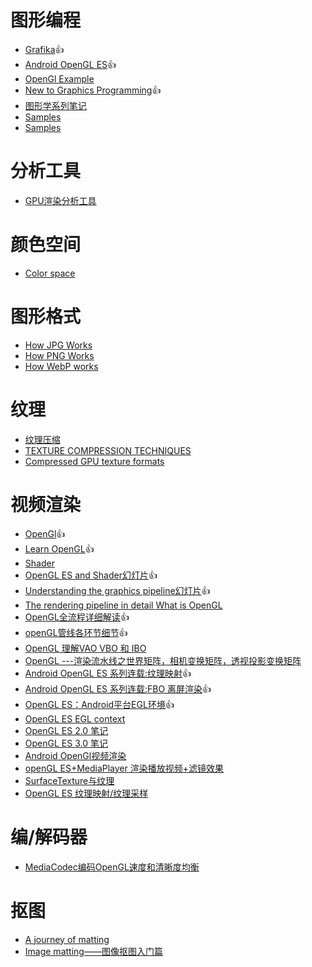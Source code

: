 图形编程
==
- [Grafika](https://github.com/google/grafika):+1:
- [Android OpenGL ES](https://developer.android.com/training/graphics/opengl/environment):+1:
- [OpenGl Example](https://www.khronos.org/opengl/wiki/Framebuffer_Object_Extension_Examples)
- [New to Graphics Programming](https://www.vulkan.org/learn#new-to-graphics-programming):+1:
- [图形学系列笔记](https://sunocean.life/blog/tags/tag)
- [Samples](https://github.com/toly1994328/Picture)
- [Samples](https://juejin.cn/post/6844903761316413453)

分析工具
==
- [GPU渲染分析工具](https://zhuanlan.zhihu.com/p/367122807)

颜色空间
==
- [Color space](https://en.wikipedia.org/wiki/Color_space)

图形格式
==
- [How JPG Works](https://www.freecodecamp.org/news/how-jpg-works-a4dbd2316f35#.p7oto2nw1)
- [How PNG Works](https://medium.com/@duhroach/how-png-works-f1174e3cc7b7#.84h8fi7d7)
- [How WebP works ](https://medium.com/@duhroach/how-webp-works-lossly-mode-33bd2b1d0670#.q44inoo38)

纹理
==
- [纹理压缩](https://en.wikipedia.org/wiki/Texture_compression)
- [TEXTURE COMPRESSION TECHNIQUES](http://sv-journal.org/2014-1/06/en/index.php?lang=en)
- [Compressed GPU texture formats](https://themaister.net/blog/2020/08/12/compressed-gpu-texture-formats-a-review-and-compute-shader-decoders-part-1/)

视频渲染
===
- [OpenGl](https://www.khronos.org/opengl/wiki/):+1:
- [Learn OpenGL](https://learnopengl-cn.readthedocs.io/zh/latest/):+1:
- [Shader](https://thebookofshaders.com/)
- [OpenGL ES and Shader幻灯片](https://slideplayer.com/slide/14879360/):+1:
- [Understanding the graphics pipeline幻灯片](https://slideplayer.com/slide/3449358/):+1:
- [The rendering pipeline in detail What is OpenGL](https://slideplayer.com/slide/5771377/)
- [OpenGL全流程详细解读](https://imgtec.eetrend.com/blog/2019/100045660.html):+1:
- [openGL管线各环节细节](https://imgtec.eetrend.com/blog/2020/100047848.html):+1:
- [OpenGL 理解VAO VBO 和 IBO](https://imgtec.eetrend.com/blog/2020/100049935.html)
- [OpenGL ---渲染流水线之世界矩阵，相机变换矩阵，透视投影变换矩阵](https://cloud.tencent.com/developer/article/1454225)
- [Android OpenGL ES 系列连载:纹理映射](https://zhuanlan.zhihu.com/p/115210823):+1:
- [Android OpenGL ES 系列连载:FBO 离屏渲染](https://zhuanlan.zhihu.com/p/115218923):+1:
- [OpenGL ES：Android平台EGL环境](https://www.jianshu.com/p/d5ff1ff4ee2a):+1:
- [OpenGL ES EGL context](https://www.codersrc.com/archives/18351.html#%E4%BA%8C_EGL_%E7%BB%98%E5%88%B6%E6%B5%81%E7%A8%8B%E7%AE%80%E4%BB%8B)
- [OpenGL ES 2.0 笔记](https://www.cnblogs.com/msnow/category/790636.html)
- [OpenGL ES 3.0 笔记](https://www.cnblogs.com/msnow/category/790095.html)
- [Android OpenGl视频渲染](https://cloud.tencent.com/developer/article/1937917)
- [openGL ES+MediaPlayer 渲染播放视频+滤镜效果](https://www.jianshu.com/p/13320a8549db?u_atoken=e6b8fc2c-8de4-48d4-a1e0-304fd1e91d32&u_asession=01Eo38rXHxHfpsJnLjRJGNfe--lmwcW4lagWsuR6h7LKr-Kbc6KilrOOHZdarAQY49X0KNBwm7Lovlpxjd_P_q4JsKWYrT3W_NKPr8w6oU7K_80YTtOoK2TBtP2TGX98Ojp0TkEaMSMNP4umocQhrjq2BkFo3NEHBv0PZUm6pbxQU&u_asig=05FUa9PccxevrEVu1QzwZNJ8Psy8HyO1z2xe46SorAeNFbf_IJngCE5SzwbvzzQ0aCXiTalY1mj3-FZ5CPaJcGIKBdF8bUougxRzAo6Ct1gkGJdAmaV_UjVJcfc3n1VvjA2O29ElLi3aOZ5qRuB9DgbionbxcLlQvlu0I-AQsl9Lz9JS7q8ZD7Xtz2Ly-b0kmuyAKRFSVJkkdwVUnyHAIJzS6emi2BvwBzZfK8wFlIOV2ghVBb7nMFxRXePJDzKeNYG3pf5vm7LeeSuJ_913VgsO3h9VXwMyh6PgyDIVSG1W_69Es7qAvo75yyFR27kBqRsqjFAv8ByJ7p9UKbpNTTn19fThQ0wMBnjYl9SZMZJdlgbNb_p_-fSfH0wlRGEUq7mWspDxyAEEo4kbsryBKb9Q&u_aref=VYA3S2AMDXk2eNedXpbVvn1CR2c%3D)
- [SurfaceTexture与纹理](https://www.jianshu.com/p/a58c8bd30d20?u_atoken=270de48c-0e19-4229-a0cc-8b417020ff65&u_asession=01p1ovDJXAcQAVq8_hRlvQnOWCvSyDhw9Ooi-GABbsgzC9YEhhM7YM1FCVJ_rPwXJFX0KNBwm7Lovlpxjd_P_q4JsKWYrT3W_NKPr8w6oU7K-CVluk3r0yknXGiF311585p0TkEaMSMNP4umocQhrjq2BkFo3NEHBv0PZUm6pbxQU&u_asig=05dWXjtEVsIU94EGCqiNBCpQt04Q5T_5Kld3pp5GZVq3WfjbPuA0RhRTXuDytr7GJ_QFTb7ORAqMrOUQMMgEFiOl3haESGWU-rZbELjX8ddv62Kt8mSi81OdprXkengeSIYJ6PHzCxLkUaAZ5zLO94IF2EpHBoSfVcfnQP0pApwuX9JS7q8ZD7Xtz2Ly-b0kmuyAKRFSVJkkdwVUnyHAIJzXXkfuwU6HAiUzSsX0Vk7uXbGKi5oLaYK7vIWsO3I5ofG3pf5vm7LeeSuJ_913VgsO3h9VXwMyh6PgyDIVSG1W9UD3U7cxw3g79DV1AzFq6jmM8n6LZfV8dS5X4UgKDrBiOholfGzefkcZdVa25oE75d0yGdRPP1GLI67wYZvc-MmWspDxyAEEo4kbsryBKb9Q&u_aref=JxYcIp7mUaTW%2BujD4rPCGl%2Fkjcg%3D)
- [OpenGL ES 纹理映射/纹理采样](https://www.cnblogs.com/msnow/p/5220730.html)

编/解码器
===
- [MediaCodec编码OpenGL速度和清晰度均衡](https://juejin.cn/post/6844904015696756744)

抠图
==
- [A journey of matting](https://zhuanlan.zhihu.com/p/27852081)
- [Image matting——图像抠图入门篇](https://zhuanlan.zhihu.com/p/344325422)
